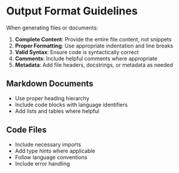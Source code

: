 # Output Format Guidelines

When generating files or documents:

1. **Complete Content**: Provide the entire file content, not snippets
2. **Proper Formatting**: Use appropriate indentation and line breaks
3. **Valid Syntax**: Ensure code is syntactically correct
4. **Comments**: Include helpful comments where appropriate
5. **Metadata**: Add file headers, docstrings, or metadata as needed

## Markdown Documents
- Use proper heading hierarchy
- Include code blocks with language identifiers
- Add lists and tables where helpful

## Code Files
- Include necessary imports
- Add type hints where applicable
- Follow language conventions
- Include error handling
